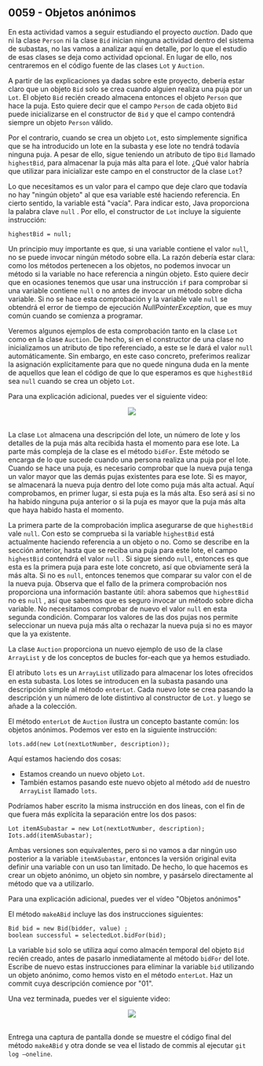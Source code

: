 ## 0059 - Objetos anónimos

En esta actividad vamos a seguir estudiando el proyecto *auction*. Dado que ni la clase `Person` ni la clase `Bid` inician ninguna actividad dentro del sistema de subastas, no las vamos a analizar aquí en detalle, por lo que el estudio de esas clases se deja como
actividad opcional. En lugar de ello, nos centraremos en el código fuente de las clases `Lot` y `Auction`.

A partir de las explicaciones ya dadas sobre este proyecto, debería estar claro que un objeto `Bid` solo se crea cuando alguien realiza una puja por un `Lot`. El objeto `Bid` recién creado almacena entonces el objeto `Person` que hace la puja. Esto quiere decir que el campo `Person` de cada objeto `Bid` puede inicializarse en el constructor de `Bid` y que el campo contendrá siempre un objeto `Person` válido.

Por el contrario, cuando se crea un objeto `Lot`, esto simplemente significa que se ha introducido un lote en la subasta y ese lote no tendrá todavía ninguna puja. A pesar de ello, sigue teniendo un atributo de tipo `Bid` llamado `highestBid`, para almacenar la puja más alta para el lote. ¿Qué valor habría que utilizar para inicializar este campo en el constructor de la clase `Lot`?

Lo que necesitamos es un valor para el campo que deje claro que todavía no hay "ningún objeto" al que esa variable esté haciendo referencia. En cierto sentido, la variable está "vacía". Para indicar esto, Java proporciona la palabra clave `null` . Por ello, el constructor de `Lot` incluye la siguiente instrucción:

    highestBid = null;

Un principio muy importante es que, si una variable contiene el valor `null`, no se puede invocar ningún método sobre ella. La razón debería estar clara: como los métodos pertenecen a los objetos, no podemos invocar un método si la variable no hace referencia a ningún objeto. Esto quiere decir que en ocasiones tenemos que usar una instrucción `if` para comprobar si una variable contiene `null` o no antes de invocar un método sobre dicha variable. Si no se hace esta comprobación y la variable vale `null` se obtendrá el error de tiempo de ejecución *NullPointerException*, que es muy común cuando se comienza a programar.

Veremos algunos ejemplos de esta comprobación tanto en la clase `Lot` como en la clase `Auction`. De hecho, si en el constructor de una clase no inicializamos un atributo de tipo referenciado, a este se le dará el valor `null` automáticamente. Sin embargo, en este caso concreto, preferimos realizar la asignación explícitamente para que no quede ninguna duda en la mente de aquellos que lean el código de que lo que esperamos es que `highestBid` sea `null` cuando se crea un objeto `Lot`.

Para una explicación adicional, puedes ver el siguiente video:

<div align="center">
<a href="https://youtu.be/P7zM_3-5CxA"><img src="https://img.youtube.com/vi/P7zM_3-5CxA/0.jpg" ></a>
</div>
<br>

La clase `Lot` almacena una descripción del lote, un número de lote y los detalles de la puja más alta recibida hasta el momento para ese lote. La parte más compleja de la clase es el método `bidFor`. Este método se encarga de lo que sucede cuando una persona realiza una puja por el lote. Cuando se hace una puja, es necesario comprobar que la nueva puja tenga un valor mayor que las demás pujas existentes para ese lote. Si es mayor, se almacenará la nueva puja dentro del lote como puja más alta actual. Aquí comprobamos, en primer lugar, si esta puja es la más alta. Eso será así si no ha habido ninguna puja anterior o si la puja es mayor que la puja más alta que haya habido hasta el momento. 

La primera parte de la comprobación implica asegurarse de que `highestBid` vale `null`. Con esto se comprueba si la variable `highestBid` está actualmente haciendo referencia a un objeto o no. Como se describe en la sección anterior, hasta que se reciba una puja para este lote, el campo `highestBid` contendrá el valor `null` . Si sigue siendo `null`, entonces es que esta es la primera puja para este lote concreto, así que obviamente será la más alta. Si no es `null`, entonces tenemos que comparar su valor con el de la nueva puja. Observa que el fallo de la primera comprobación nos proporciona una información bastante útil: ahora sabemos que `highestBid` no es `null` , así que sabemos que es seguro invocar un método sobre dicha variable. No necesitamos
comprobar de nuevo el valor `null` en esta segunda condición. Comparar los valores de las dos pujas nos permite seleccionar un nueva puja más alta o rechazar la nueva puja si no es mayor que la ya existente.

La clase `Auction` proporciona un nuevo ejemplo de uso de la clase `ArrayList` y
de los conceptos de bucles for-each que ya hemos estudiado.

El atributo `lots` es un `ArrayList` utilizado para almacenar los lotes ofrecidos en esta subasta. Los lotes se introducen en la subasta pasando una descripción simple al método `enterLot`. Cada nuevo lote se crea pasando la descripción y un número de lote distintivo al constructor de `Lot`. y luego se añade a la colección. 

El método `enterLot` de `Auction` ilustra un concepto bastante común: los objetos anónimos. Podemos ver esto en la siguiente instrucción:

    lots.add(new Lot(nextLotNumber, description));

Aquí estamos haciendo dos cosas: 

- Estamos creando un nuevo objeto `Lot`.
- También estamos pasando este nuevo objeto al método `add` de nuestro `ArrayList` llamado `lots`.

Podríamos haber escrito la misma instrucción en dos líneas, con el fin de que fuera más explícita la separación entre los dos pasos:

    Lot itemASubastar = new Lot(nextLotNumber, description);
    Iots.add(itemASubastar);

Ambas versiones son equivalentes, pero si no vamos a dar ningún uso posterior a la variable `itemASubastar`, entonces la versión original evita definir una variable con un uso tan limitado. De hecho, lo que hacemos es crear un objeto anónimo, un objeto sin nombre, y pasárselo directamente al método que va a utilizarlo.

Para una explicación adicional, puedes ver el vídeo "Objetos anónimos"

El método `makeABid` incluye las dos instrucciones siguientes:

    Bid bid = new Bid(bidder, value) ;
    boolean successful = selectedLot.bidFor(bid);

La variable `bid` solo se utiliza aquí como almacén temporal del objeto `Bid` recién
creado, antes de pasarlo inmediatamente al método `bidFor` del lote. Escribe de nuevo
estas instrucciones para eliminar la variable `bid` utilizando un objeto anónimo, como
hemos visto en el método `enterLot`. Haz un commit cuya descripción comience por "01".

Una vez terminada, puedes ver el siguiente video:

<div align="center">
<a href="https://youtu.be/gdW-X5o2xVQ"><img src="https://img.youtube.com/vi/gdW-X5o2xVQ/0.jpg" ></a>
</div>
<br>

Entrega una captura de pantalla donde se muestre el código final del método `makeABid` y otra donde se vea el listado de commis al ejecutar `git log —oneline`.
